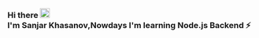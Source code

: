 ### Hi  there   <img src="https://media.giphy.com/media/hvRJCLFzcasrR4ia7z/giphy.gif" width="20px">  <br>I'm Sanjar Khasanov,Nowdays I'm learning Node.js Backend ⚡

<!--
**SanjarKhasanov/SanjarKhasanov** is a ✨ _special_ ✨ repository because its `README.md` (this file) appears on your GitHub profile.

Here are some ideas to get you started:

- 🔭 I’m currently working on ...
- 🌱 I’m currently learning ...
- 👯 I’m looking to collaborate on ...
- 🤔 I’m looking for help with ...
- 💬 Ask me about ...
- 📫 How to reach me: ...
- 😄 Pronouns: ...
- ⚡ Fun fact: ...
-->
